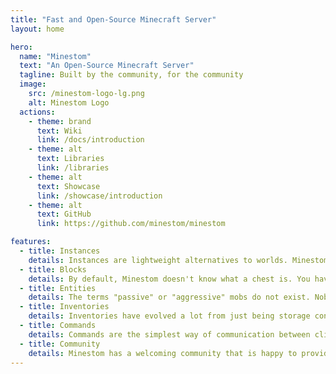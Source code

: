 ```yaml
---
title: "Fast and Open-Source Minecraft Server"
layout: home

hero:
  name: "Minestom"
  text: "An Open-Source Minecraft Server"
  tagline: Built by the community, for the community
  image:
    src: /minestom-logo-lg.png
    alt: Minestom Logo
  actions:
    - theme: brand
      text: Wiki
      link: /docs/introduction
    - theme: alt
      text: Libraries
      link: /libraries
    - theme: alt
      text: Showcase
      link: /showcase/introduction
    - theme: alt
      text: GitHub
      link: https://github.com/minestom/minestom

features:
  - title: Instances
    details: Instances are lightweight alternatives to worlds. Minestom uses a a thread pool to manage chunks independently from instances so that lag can be reduced.
  - title: Blocks
    details: By default, Minestom doesn't know what a chest is. You have to tell the server to open an inventory when someone clicks on it. All functionality needs to be created.
  - title: Entities
    details: The terms "passive" or "aggressive" mobs do not exist. Nobody forbids you from making a flying chicken that rushes at any players that come too close.
  - title: Inventories
    details: Inventories have evolved a lot from just being storage containers. Minestom supports inventory callbacks without having to program all the basic stuff yourself!
  - title: Commands
    details: Commands are the simplest way of communication between clients and server. Minestom has integrated an API that allows you to use the features Brigader adds.
  - title: Community
    details: Minestom has a welcoming community that is happy to provide help to anyone in need. Contributions are welcomed and are always appreciated.
---
```


